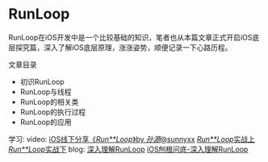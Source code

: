 # RunLoop

RunLoop在iOS开发中是一个比较基础的知识，笔者也从本篇文章正式开启iOS底层探究篇，深入了解iOS底层原理，涨涨姿势，顺便记录一下心路历程。

文章目录
* 初识RunLoop
* RunLoop与线程
* RunLoop的相关类
* RunLoop的执行过程
* RunLoop的应用



学习:
video:
[iOS线下分享《*Run**Loop*》by *孙源*@sunnyxx](https://v.youku.com/v_show/id_XODgxODkzODI0.html?spm=a2h7l.searchresults.soresults.dtitle "iOS线下分享《RunLoop》by 孙源@sunnyxx")
[*Run**Loop*实战上](https://v.youku.com/v_show/id_XMTUwODMwNTQ2OA==.html?spm=a2h7l.searchresults.soresults.dtitle "RunLoop第一讲")
[*Run**Loop*实战下](https://v.youku.com/v_show/id_XMTUwODMyOTI2NA==.html?spm=a2h7l.searchresults.soresults.dtitle "RunLoop实战")
blog:
[深入理解RunLoop](http://blog.ibireme.com/2015/05/18/runloop/)
 [iOS刨根问底-深入理解RunLoop](https://www.cnblogs.com/kenshincui/p/6823841.html)
